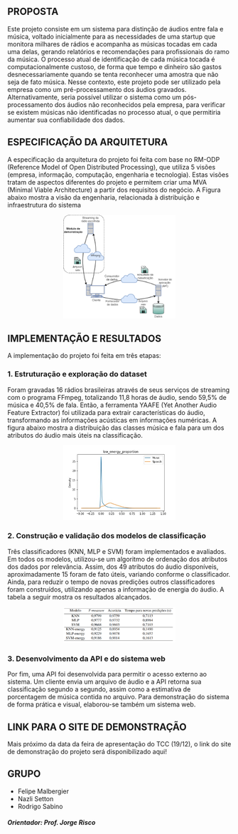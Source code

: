 ## PROPOSTA

Este projeto consiste em um sistema para distinção de áudios entre fala e música, voltado inicialmente para as necessidades de uma startup que monitora milhares de rádios e acompanha as músicas tocadas em cada uma delas, gerando relatórios e recomendações para profissionais do ramo da música. O processo atual de identificação de cada música tocada é computacionalmente custoso, de forma que tempo e dinheiro são gastos desnecessariamente quando se tenta reconhecer uma amostra que não seja de fato música. Nesse contexto, este projeto pode ser utilizado pela empresa como um pré-processamento dos áudios gravados. Alternativamente, seria possível utilizar o sistema como um pós-processamento dos áudios não reconhecidos pela empresa, para verificar se existem músicas não identificadas no processo atual, o que permitiria aumentar sua confiabilidade dos dados.

## ESPECIFICAÇÃO DA ARQUITETURA
A especificação da arquitetura do projeto foi feita com base no RM-ODP (Reference Model of Open Distributed Processing), que utiliza 5 visões (empresa, informação, computação, engenharia e tecnologia). Estas visões tratam de aspectos diferentes do projeto e permitem criar uma MVA (Minimal Viable Architecture) a partir dos requisitos do negócio. A Figura abaixo mostra a visão da engenharia, relacionada à distribuição e infraestrutura do sistema

<p align="center">
  <img src="visao_eng.png" alt="Visão Engenharia" width="50%" height="50%"/>
</p>

## IMPLEMENTAÇÃO E RESULTADOS

A implementação do projeto foi feita em três etapas:

### 1. Estruturação e exploração do dataset
Foram gravadas 16 rádios brasileiras através de seus serviços de streaming com o programa FFmpeg, totalizando 11,8 horas de áudio, sendo 59,5% de música e 40,5% de fala. Então, a ferramenta YAAFE (Yet Another Audio Feature Extractor) foi utilizada para extrair características do áudio, transformando as informações acústicas em informações numéricas. A figura abaixo mostra a distribuição das classes música e fala para um dos atributos do áudio mais úteis na classificação.

<p align="center">
  <img src="low_energy_proportion_hist.jpeg" alt="Hist" width="50%" height="50%"/>
</p>


### 2. Construção e validação dos modelos de classificação
Três classificadores (KNN, MLP e SVM) foram implementados e avaliados. Em todos os modelos, utilizou-se um algoritmo de ordenação dos atributos dos dados por relevância. Assim, dos 49 atributos do áudio disponíveis, aproximadamente 15 foram de fato úteis, variando conforme o classificador. Ainda, para reduzir o tempo de novas predições outros classificadores foram construídos, utilizando apenas a informação de energia do áudio. A tabela a seguir mostra os resultados alcançados. 

<p align="center">
  <img src="results.PNG" alt="resultados" width="50%" height="50%"/>
</p>

### 3. Desenvolvimento da API e do sistema web
Por fim, uma API foi desenvolvida para permitir o acesso externo ao sistema. Um cliente envia um arquivo de áudio e a API retorna sua classificação segundo a segundo, assim como a estimativa de porcentagem de música contida no arquivo. Para demonstração do sistema de forma prática e visual, elaborou-se também um sistema web.

## LINK PARA O SITE DE DEMONSTRAÇÃO
Mais próximo da data da feira de apresentação do TCC (19/12), o link do site de demonstração do projeto será disponibilizado aqui!

## GRUPO
* Felipe Malbergier
* Nazli Setton
* Rodrigo Sabino

##### Orientador: Prof. Jorge Risco

